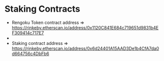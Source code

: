 # Staking Contracts

- Rengoku Token contract address => https://rinkeby.etherscan.io/address/0x1120C841E684c719651d9831b4EF309414c717E7
- 
- Staking contract address => https://rinkeby.etherscan.io/address/0x6d24401A15AAD3De1b4CfA7da0d664756c4DbFb6
  